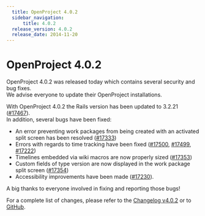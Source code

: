 ```yaml
---
  title: OpenProject 4.0.2
  sidebar_navigation:
      title: 4.0.2
  release_version: 4.0.2
  release_date: 2014-11-20
---
```


# OpenProject 4.0.2

OpenProject 4.0.2 was released today which contains several security and
bug fixes.  
We advise everyone to update their OpenProject installations.

With OpenProject 4.0.2 the Rails version has been updated to 3.2.21
([#17467](https://community.openproject.org/work_packages/17467 "Updating Rails to 3.2.21 (closed)")).  
In addition, several bugs have been fixed:

  - An error preventing work packages from being created with an
    activated split screen has been resolved
    ([#17333](https://community.openproject.org/work_packages/17333 "Not possible to create work package from work package page with activated split screen (wrong link) (closed)"))
  - Errors with regards to time tracking have been fixed
    ([#17500](https://community.openproject.org/work_packages/17500 "Permission for 'spent time' not applied on legacy WP view and list of time entries (closed)"),
    [#17499](https://community.openproject.org/work_packages/17499 "Spent time not part of work package API (closed)"),
    [#17222](https://community.openproject.org/work_packages/17222 "[TimeEntries] spent_on date always displays the current date (closed)"))
  - Timelines embedded via wiki macros are now properly sized
    ([#17353](https://community.openproject.org/work_packages/17353 "[Wiki] Timelines macro does not have sufficient width (closed)"))
  - Custom fields of type version are now displayed in the work package
    split screen
    ([#17354](https://community.openproject.org/work_packages/17354 "Value for custom fields of type version not displayed in details pane (closed)"))
  - Accessibility improvements have been made
    ([#17230](https://community.openproject.org/work_packages/17230 "[Accessibility] Star/Watch icon in Details pane not accessible  (closed)")).

A big thanks to everyone involved in fixing and reporting those bugs!

For a complete list of changes, please refer to the 
[Changelog v4.0.2](https://community.openproject.org/versions/532) 
or to
[GitHub](https://github.com/opf/openproject/tree/v4.0.2).
